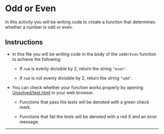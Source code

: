 # Odd or Even

In this activity you will be writing code to create a function that determines whether a number is odd or even.

## Instructions

- In this file you will be writing code in the body of the `oddOrEven` function to achieve the following:

  - If `num` is evenly divisible by 2, return the string `"even"`.

  - If `num` is not evenly divisible by 2, return the string `"odd"`.

- You can check whether your function works properly by opening [Unsolved/test.html](Unsolved/test.html) in your web browser.

  - Functions that pass the tests will be denoted with a green check mark.

  - Functions that fail the tests will be denoted with a red X and an error message.

---
